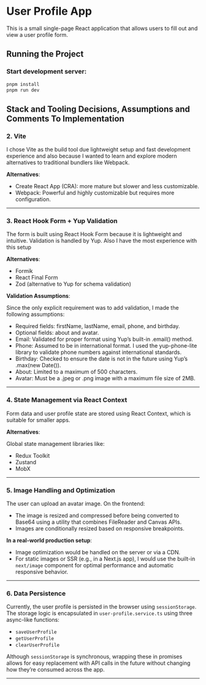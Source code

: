 # User Profile App

This is a small single-page React application that allows users to fill out and view a user profile form.

## Running the Project

### Start development server:

```bash
pnpm install
pnpm run dev
```

## Stack and Tooling Decisions, Assumptions and Comments To Implementation

### 2. Vite

I chose Vite as the build tool due lightweight setup and fast development experience and also because I wanted to learn and explore modern alternatives to traditional bundlers like Webpack.

**Alternatives**:

- Create React App (CRA): more mature but slower and less customizable.
- Webpack: Powerful and highly customizable but requires more configuration.

---

### 3. React Hook Form + Yup Validation

The form is built using React Hook Form because it is lightweight and intuitive. Validation is handled by Yup. Also I have the most experience with this setup

**Alternatives**:

- Formik
- React Final Form
- Zod (alternative to Yup for schema validation)

**Validation Assumptions**:

Since the only explicit requirement was to add validation, I made the following assumptions:

- Required fields: firstName, lastName, email, phone, and birthday.
- Optional fields: about and avatar.
- Email: Validated for proper format using Yup’s built-in .email() method.
- Phone: Assumed to be in international format. I used the yup-phone-lite library to validate phone numbers against international standards.
- Birthday: Checked to ensure the date is not in the future using Yup’s .max(new Date()).
- About: Limited to a maximum of 500 characters.
- Avatar: Must be a .jpeg or .png image with a maximum file size of 2MB.

---

### 4. State Management via React Context

Form data and user profile state are stored using React Context, which is suitable for smaller apps.

**Alternatives**:

Global state management libraries like:

- Redux Toolkit
- Zustand
- MobX

---

### 5. Image Handling and Optimization

The user can upload an avatar image. On the frontend:

- The image is resized and compressed before being converted to Base64 using a utility that combines FileReader and Canvas APIs.
- Images are conditionally resized based on responsive breakpoints.

**In a real-world production setup**:

- Image optimization would be handled on the server or via a CDN.
- For static images or SSR (e.g., in a Next.js app), I would use the built-in `next/image` component for optimal performance and automatic responsive behavior.

---

### 6. Data Persistence

Currently, the user profile is persisted in the browser using `sessionStorage`. The storage logic is encapsulated in `user-profile.service.ts` using three async-like functions:

- `saveUserProfile`
- `getUserProfile`
- `clearUserProfile`

Although `sessionStorage` is synchronous, wrapping these in promises allows for easy replacement with API calls in the future without changing how they’re consumed across the app.

---
